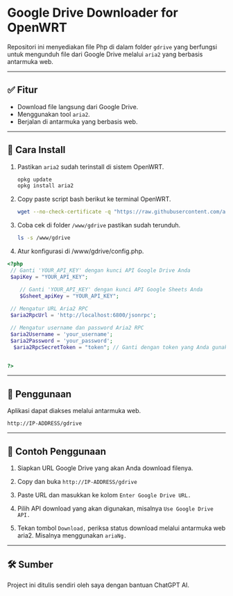 # Google Drive Downloader for OpenWRT

Repositori ini menyediakan file Php di dalam folder `gdrive` yang berfungsi untuk mengunduh file dari Google Drive melalui `aria2` yang berbasis antarmuka web.

---

## ✅ Fitur

- Download file langsung dari Google Drive.
- Menggunakan tool `aria2`.
- Berjalan di antarmuka yang berbasis web.

---

## 🔧 Cara Install

1. Pastikan `aria2` sudah terinstall di sistem OpenWRT.
   
   ```bash
   opkg update
   opkg install aria2 
   ```

2. Copy paste script bash berikut ke terminal OpenWRT.
   
   ```bash
   wget --no-check-certificate -q "https://raw.githubusercontent.com/ajisetiawan716/gdrive-openwrt/refs/heads/main/install.sh" -O /tmp/install && cd /tmp && sh install 
   ```

3. Coba cek di folder `/www/gdrive` pastikan sudah terunduh.
   
   ```bash
   ls -s /www/gdrive
   ```

4.  Atur konfigurasi di /www/gdrive/config.php.
   
   ```php
   <?php
   	// Ganti 'YOUR_API_KEY' dengan kunci API Google Drive Anda
   	$apiKey = "YOUR_API_KEY";
   
       // Ganti 'YOUR_API_KEY' dengan kunci API Google Sheets Anda
       $Gsheet_apiKey = "YOUR_API_KEY";
   	
   	// Mengatur URL Aria2 RPC
   	$aria2RpcUrl = 'http://localhost:6800/jsonrpc';
   
   	// Mengatur username dan password Aria2 RPC
   	$aria2Username = 'your_username';
   	$aria2Password = 'your_password';
     $aria2RpcSecretToken = "token"; // Ganti dengan token yang Anda gunakan
   
   
   ?>
   
   ```

---

## 🔧 Penggunaan

Aplikasi dapat diakses melalui antarmuka web.

```
http://IP-ADDRESS/gdrive
```



---

## 📁 Contoh Penggunaan

1. Siapkan URL Google Drive yang akan Anda download filenya.

2. Copy dan buka `http://IP-ADDRESS/gdrive` 

3. Paste URL dan masukkan ke kolom `Enter Google Drive URL.`

4. Pilih API download yang akan digunakan, misalnya `Use Google Drive API.`

5. Tekan tombol `Download,` periksa status download melalui antarmuka web aria2. Misalnya menggunakan `ariaNg.`

---

## 🛠️ Sumber

Project ini ditulis sendiri oleh saya dengan bantuan ChatGPT AI.
